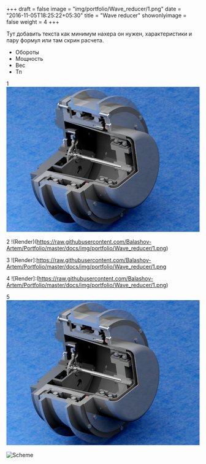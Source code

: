 +++
draft = false
image = "img/portfolio/Wave_reducer/1.png"
date = "2016-11-05T18:25:22+05:30"
title = "Wave reducer"
showonlyimage = false
weight = 4
+++

Тут добавить текста как минимум нахера он нужен, характеристики и пару формул или там скрин расчета.

* Обороты
* Мощность
* Вес
* Тп

1
![1112](https://raw.githubusercontent.com/Balashov-Artem/Portfolio/master/docs/img/portfolio/Wave_reducer/1.png)

2
!(Render)(https://raw.githubusercontent.com/Balashov-Artem/Portfolio/master/docs/img/portfolio/Wave_reducer/1.png)

3
![Render]:https://raw.githubusercontent.com/Balashov-Artem/Portfolio/master/docs/img/portfolio/Wave_reducer/1.png

4
![Render]:(https://raw.githubusercontent.com/Balashov-Artem/Portfolio/master/docs/img/portfolio/Wave_reducer/1.png)

5
![Render][1]

![Scheme][2]

[1]: https://raw.githubusercontent.com/Balashov-Artem/Portfolio/master/docs/img/portfolio/Wave_reducer/1.png "Render"
[2]: //static/img/portfolio/Wave_reducer/2.png "Scheme"